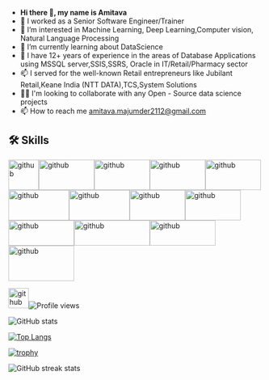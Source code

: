 -  **Hi there 👋, my name is Amitava**
- 🌱 I worked as a Senior Software Engineer/Trainer
- 👀 I’m interested in Machine Learning, Deep Learning,Computer vision, Natural Language Processing
- 🧠 I’m currently learning about DataScience
- 💞 I have 12+ years of experience in the areas of Database Applications using MSSQL server,SSIS,SSRS, Oracle in IT/Retail/Pharmacy sector
- 📫 I served for the well-known Retail entrepreneurs like Jubilant Retail,Keane India (NTT DATA),TCS,System Solutions
- 👯‍♀️ I'm looking to collaborate with any Open - Source data science projects
- 📫 How to reach me amitava.majumder2112@gmail.com

## 🛠 Skills
<img src='https://user-images.githubusercontent.com/71118670/183835338-5b56bb3d-5eef-49c7-ac94-52e99d4e3711.png' alt='github' height='60' ><img src='https://user-images.githubusercontent.com/71118670/183839009-9f746af4-05b9-47c7-9ab8-6efd3dd8e56b.png' alt='github' height='60' width=110 BORDER=0><img src='https://user-images.githubusercontent.com/71118670/183839454-483e4dbc-8af8-40fe-9caf-5a4905d3dea5.png' alt='github' height='60' width=110 BORDER=0><img src='https://user-images.githubusercontent.com/71118670/183839636-a99a75a1-6fb9-431c-874f-63e9215160d4.png' alt='github' height='60' width=110 BORDER=0><img src='https://user-images.githubusercontent.com/71118670/183840140-f94dd75e-a67e-4d07-8267-4bca8aab6f80.png' alt='github' height='60' width=110 BORDER=0><img src='https://user-images.githubusercontent.com/71118670/183840798-8786c747-38c2-4e8d-9b8c-3147982366dd.png' alt='github' height='60' width=120 BORDER=0><img src='https://user-images.githubusercontent.com/71118670/183841152-8ef4baee-2bd1-4149-8544-57cea0d0a12c.png' alt='github' height='60' width=120 BORDER=0><img src='https://user-images.githubusercontent.com/71118670/183841434-8c6fe9c8-c37b-4244-9e5f-a1d0af11541b.png' alt='github' height='60' width=110 BORDER=0><img src='https://user-images.githubusercontent.com/71118670/183841683-5fb617ec-5f45-49b8-814f-f6bf790bcc85.png' alt='github' height='60' width=110 BORDER=0><img src='https://user-images.githubusercontent.com/71118670/183841940-74f62e45-805b-4a6a-871f-30a2e58a1b14.png' alt='github' height='50' width=130 BORDER=0><img src='https://user-images.githubusercontent.com/71118670/183842302-8be42bcf-8398-4f7f-9e0e-3834ee9519ad.png' alt='github' height='50' width=150 BORDER=0><img src='https://user-images.githubusercontent.com/71118670/183843011-d79e3b74-9406-4ba5-b8dc-428fb960ddfe.png' alt='github' height='50' width=130 BORDER=0><img src='https://user-images.githubusercontent.com/71118670/183846115-c0f92dc3-9b82-492f-93cd-27c81fea4714.png' alt='github' height='70' width=130 BORDER=0>

<img src='https://cdn.jsdelivr.net/npm/simple-icons@3.0.1/icons/github.svg' alt='github' height='40'>![Profile views](https://gpvc.arturio.dev/amitava-0304) 

![GitHub stats](https://github-readme-stats.vercel.app/api?username=amitava-0304&show_icons=true) 

[![Top Langs](https://github-readme-stats.vercel.app/api/top-langs/?username=amitava-0304)](https://github.com/anuraghazra/github-readme-stats)

[![trophy](https://github-profile-trophy.vercel.app/?username=amitava-0304)](https://github.com/ryo-ma/github-profile-trophy)

![GitHub streak stats](https://github-readme-streak-stats.herokuapp.com/?user=amitava-0304)
<!---
amitava-0304/amitava-0304 is a ✨ special ✨ repository because its `README.md` (this file) appears on your GitHub profile.
You can click the Preview link to take a look at your changes.
--->

